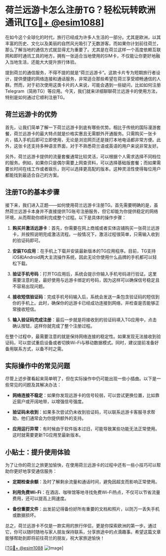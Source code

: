 # 荷兰远游卡怎么注册TG？轻松玩转欧洲通讯[[TG💪+ @esim1088](https://t.me/s/esim1088)]

在如今这个全球化的时代，旅行已经成为许多人生活的一部分。尤其是欧洲，以其丰富的历史、文化以及美丽的自然风光吸引了无数游客。而如果你计划前往荷兰，那么了解当地的通信方式就显得尤为重要了。尤其是在荷兰这样一个高度依赖互联网和即时通讯工具的地方，拥有一张适合当地使用的SIM卡，不仅能让你更好地融入当地生活，还能大大提升旅行体验。

提到荷兰的通信服务，不得不提的就是“荷兰远游卡”。这款卡片专为短期旅行者设计，提供便捷的网络连接和通话服务，非常适合那些希望在荷兰享受顺畅通信的人群。然而，对于初次使用这类卡片的人来说，可能会遇到一些疑问，比如如何注册Telegram（简称TG）等应用。今天，我们就来详细聊聊荷兰远游卡的使用方法，特别是如何通过它顺利注册TG。

## 荷兰远游卡的优势

首先，让我们简单了解一下荷兰远游卡到底有哪些优势。相比于传统的国际漫游套餐，荷兰远游卡的最大特点就是价格实惠且无需额外开通服务。只需购买一张卡片，插入手机后即可立即使用，无论是浏览网页还是拨打本地电话都非常方便。此外，这张卡还支持多种语言界面，对于不熟悉荷兰语或英语的用户来说非常友好。

另外，荷兰远游卡提供的流量套餐通常比较灵活，可以根据个人需求选择不同档位的服务。例如，如果你只是偶尔需要上网查资料，可以选择基础版套餐；而如果需要长时间在线工作或者娱乐，则可以选择更高配的版本。这种灵活性使得每位用户都能找到最适合自己的方案。

## 注册TG的基本步骤

接下来，我们进入正题——如何使用荷兰远游卡注册TG。首先需要明确的是，虽然荷兰远游卡本身并不直接提供TG账号注册服务，但它却能为你提供稳定的网络环境，从而帮助你顺利完成整个过程。以下是具体的操作步骤：

1. **购买并激活远游卡**：首先，你需要在网上商城或者实体店铺购买一张荷兰远游卡，并按照说明完成激活流程。一般情况下，激活过程很简单，只需输入收到的验证码即可。

2. **安装TG应用**：在手机上下载并安装最新版本的TG应用程序。目前，TG支持iOS和Android两大主流操作系统，因此无论你使用什么品牌的手机都可以轻松下载。

3. **验证手机号码**：打开TG应用后，系统会提示你输入手机号码进行验证。这里需要注意的是，最好使用与远游卡绑定的号码，因为这样可以确保信号稳定且不容易出现问题。

4. **接收短信验证码**：完成手机号码输入后，系统会发送一条包含验证码的短信到你的手机上。此时，确保你的远游卡已经成功连接到网络，并检查是否能够正常接收短信。

5. **输入验证码完成注册**：最后一步就是将接收到的验证码填入TG应用中，点击确认按钮，这样你就完成了整个注册过程。

在整个过程中，最需要注意的就是保持网络连接的稳定性。如果发现无法接收到验证码，可以尝试重启设备或者切换Wi-Fi与移动数据模式。同时，建议提前准备好备用联系方式，以备不时之需。

## 实际操作中的常见问题

尽管上述步骤看起来简单明了，但在实际操作中仍可能出现一些小插曲。以下是一些常见的问题及其解决办法：

- **网络连接不稳定**：如果你发现远游卡的信号较弱，可以尝试更换位置，比如靠近窗户或开阔地带，以增强信号强度。
  
- **验证码未收到**：如果多次尝试仍未收到验证码，可以联系远游卡客服寻求帮助，他们通常会为你提供额外的支持。

- **应用运行异常**：有时候由于软件版本过旧，可能导致某些功能无法正常使用。这时就需要更新TG应用至最新版本。

## 小贴士：提升使用体验

为了让你的荷兰之旅更加愉快，在使用荷兰远游卡的过程中还有一些小技巧可以帮助你更好地享受通信服务：

- **定期检查余额**：及时了解剩余流量和通话时间，避免因超支而影响正常使用。
  
- **利用免费Wi-Fi**：在酒店、咖啡馆等地寻找免费Wi-Fi热点，不仅可以节省流量费用，还可以提高上网速度。

- **备份重要文件**：出发前记得备份好所有重要的文档和照片，以防万一丢失手机或数据损坏。

总之，荷兰远游卡不仅是一款实用的旅行伴侣，更是你探索欧洲的第一步。通过它，你可以随时随地与家人朋友保持联系，分享旅途中的点滴趣事。希望这篇文章能够帮助到即将前往荷兰的朋友，祝大家旅途愉快！

[[TG💪+ @esim1088](https://t.me/s/esim1088) ![Image](https://i.postimg.cc/4NQfJmqS/Snipaste-2025-05-13-00-14-12.png)]